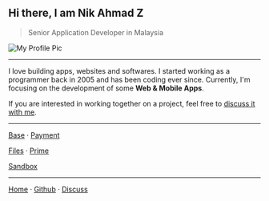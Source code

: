 ## Hi there, I am Nik Ahmad Z
> Senior Application Developer in Malaysia

![My Profile Pic](https://avatars0.githubusercontent.com/u/7868782?v=4&s=160)

***

I love building apps, websites and softwares.
I started working as a programmer back in 2005 and has been coding ever since.
Currently, I'm focusing on the development of some **Web & Mobile Apps**.  

If you are interested in working together on a project, feel free to [discuss it with me][3].

***

[Base](https://nikahmadz.github.io/base) &middot;
[Payment](https://nikahmadz.github.io/pay "See payment options")

[Files](https://nikahmadz.github.io/files) &middot;
[Prime](https://nikahmadz.github.io/prime)

[Sandbox](https://nikahmadz.github.io/sandbox)


***

[Home][1] &middot; [Github][2] &middot; [Discuss][3]

[1]:https://nikahmadz.github.io
[2]:https://github.com/nikahmadz
[3]:https://github.com/nikahmadz/nikahmadz.github.io/discussions "Go to Discusssion Room"
